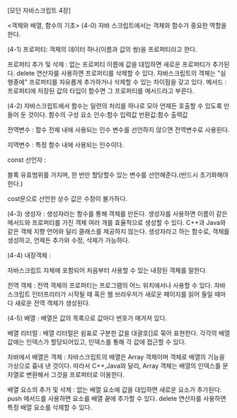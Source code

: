 [모던 자바스크립트 4장]

<객체와 배열, 함수의 기초>
(4-0)
자바 스크립트에서는 객체와 함수가 중요한 역할을 한다.

(4-1) 
프로퍼티: 
객체의 데이터 하나(이름과 값의 쌍)을 프로퍼티라고 한다. 

프로퍼티 추가 및 삭제 :
없는 프로퍼티 이름에 값을 대입하면 새로운 프로퍼티가 추가된다.
delete 연산자를 사용하면 프로퍼티를 삭제할 수 있다.
자바스크립트의 객체는 "실행중에" 프로퍼티를 자유롭게 추가하거나 삭제할 수 있는 차이점을 갖고 있다.
메서드 : 
프로퍼티에 저장된 값의 타입이 함수면 그 프로퍼티를 메서드라고 부른다.

(4-2) 
자바스크립트에서 함수는 일련의 처리를 하나로 모아 언제든 호출할 수 있도록 만들어 둔 것이다.
함수의 구성 요소
인수:함수 입력값
반환값:함수 출력값

전역변수 : 함수 전체 내에 사용되는 인수
변수를 선언하지 않으면 전역변수로 사용된다.

지역변수 : 특정 함수 내에 사용되는 인수이다.

const 선언자 :

블록 유효범위를 가지며, 한 번만 할당할수 있는 변수를 선언해준다.(반드시 초기화해야한다.)

cost문으로 선언한 상수 값은 수정이 불가하다.


(4-3) 생성자 :
생성자라는 함수를 통해 객체를 만든다. 생성자를 사용하면 이름이 같은 메서드와 프로퍼티를 가진 객체 여러 개를 효율적으로 생성할 수 있다.
C++과 Java와 같은 객체 지향 언어와 달리 클래스를 제공하지 않는다. 생성자라고 하는 함수로, 객체를 생성하고, 언제든 추가와 수정, 삭제가 가능하다.


(4-4) 내장객체 :

자바스크립트 자체에 포함되어 처음부터 사용할 수 있는 내장된 객체를 말한다.

전역 객체 :
전역 객체의 프로퍼티는 프로그램의 어느 위치에서나 사용할 수 있다. 자바스크립트 인터프리터가 시작될 때 혹은 웹 브라우저가 새로운 페이지를 읽어 들일 때마다 새로운 전역 객체가 생성된다.


(4-5) 배열 :
배열은 값의 목록으로 값마다 번호가 매겨져 있다. 

배열 리터럴 :
배열 리터럴은 쉼표로 구분한 값을 대괄호[]로 묶어 표현한다. 각각의 배열 값에는 인덱스가 할당되어있고, 인덱스를 통해 각 값에 접근할 수 있다.

자바에서 배열은 객체 :
자바스크립트의 배열은 Array 객체이며 객체로 배열의 기능을 가상으로 흉내 낸 것이다. 따라서 C++,Java와 달리, Array 객체는 배열의 인덱스를 문자열로 변환해서 그것을 프로퍼터로 이용한다.

배열 요소의 추가 및 삭제 :
없는 배열 요소에 값을 대입하면 새로운 요소가 추가된다. push 메서드를 사용하면 요소를 배열 끝에 추가할 수 있다. delete 연산자를 사용하면 특정 배열 요소를 삭제할 수 있다.